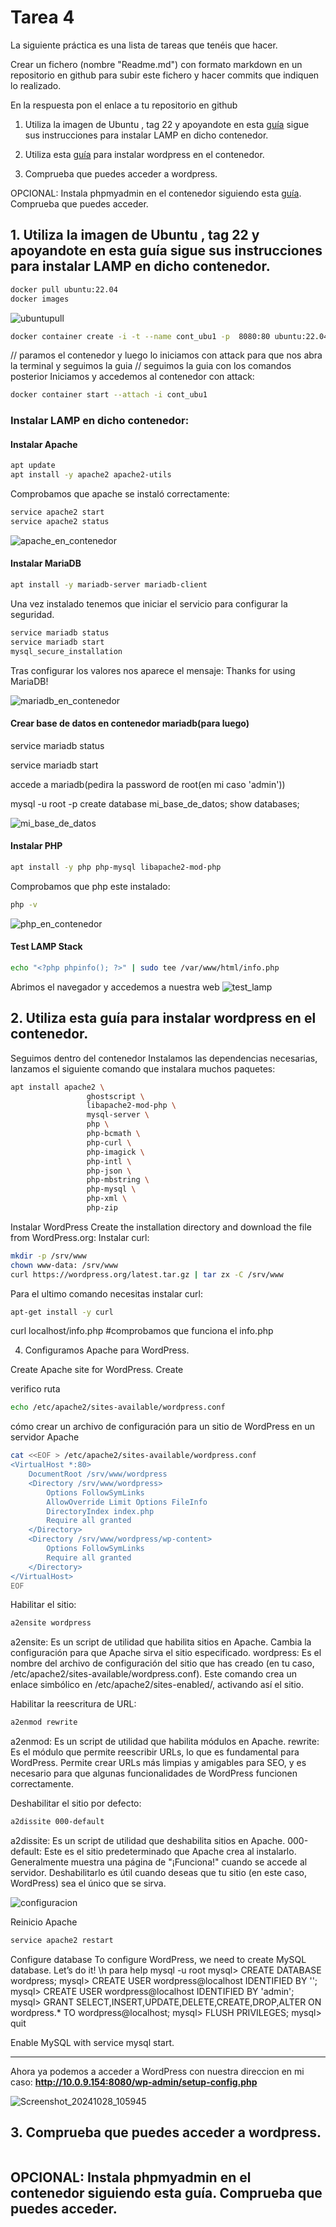 # Tarea 4
La siguiente práctica es una lista de tareas que tenéis que hacer. 

Crear un  fichero (nombre "Readme.md") con formato markdown en un repositorio en github para subir este fichero y hacer commits que indiquen lo realizado.

En la respuesta pon el enlace a tu repositorio en github

1. Utiliza la imagen de Ubuntu , tag 22 y apoyandote en esta [guía](https://www.itzgeek.com/how-tos/linux/ubuntu-how-tos/install-lamp-stack-apache-mariadb-php-on-ubuntu-22-04.html#Method_1_Install_LAMP_Stack_Manually_One_by_one) sigue sus instrucciones para instalar LAMP en dicho contenedor.

2. Utiliza esta [guía](https://ubuntu.com/tutorials/install-and-configure-wordpress#1-overview) para instalar wordpress en el contenedor.

3. Comprueba que puedes acceder a wordpress. 


OPCIONAL: Instala phpmyadmin en el contenedor siguiendo esta [guía](https://ubuntu.com/server/docs/how-to-install-and-configure-phpmyadmin). Comprueba que puedes acceder.


## 1. Utiliza la imagen de Ubuntu , tag 22 y apoyandote en **esta guía** sigue sus instrucciones para instalar **LAMP** en dicho contenedor.
```bash
docker pull ubuntu:22.04
docker images
```
![ubuntupull](https://github.com/user-attachments/assets/c37f6201-a958-4f0c-b847-e03b6c460b5c)

```bash
docker container create -i -t --name cont_ubu1 -p  8080:80 ubuntu:22.04
```
// paramos el contenedor y luego lo iniciamos con attack para que nos abra la terminal y seguimos la guia
// seguimos la guia con los comandos posterior
Iniciamos y accedemos al contenedor con attack:
```bash
docker container start --attach -i cont_ubu1
```

### Instalar LAMP en dicho contenedor:

#### Instalar Apache
```bash
apt update
apt install -y apache2 apache2-utils
```
Comprobamos que apache se instaló correctamente:
```bash
service apache2 start
service apache2 status
```
![apache_en_contenedor](https://github.com/user-attachments/assets/a7f1f95e-1a06-4841-9250-c9f51f71ae3e)




#### Instalar MariaDB
```bash
apt install -y mariadb-server mariadb-client
```
Una vez instalado tenemos que iniciar el servicio para configurar la seguridad.
```bash
service mariadb status
service mariadb start
mysql_secure_installation
```
Tras configurar los valores nos aparece el mensaje: Thanks for using MariaDB!

![mariadb_en_contenedor](https://github.com/user-attachments/assets/5771fcbb-a68d-48e3-b050-ad222e0d9e8b)



#### Crear base de datos en contenedor mariadb(para luego)

service mariadb status

service mariadb start

accede a mariadb(pedira la password de root(en mi caso 'admin'))


mysql -u root -p
create database mi_base_de_datos;
show databases;

![mi_base_de_datos](https://github.com/user-attachments/assets/06ac3b96-195a-4b93-b6d5-991e0d4b1bb1)



#### Instalar PHP
```bash
apt install -y php php-mysql libapache2-mod-php
```
Comprobamos que php este instalado:
```bash
php -v
```
![php_en_contenedor](https://github.com/user-attachments/assets/e53c4583-d855-4b78-a11f-52798ff4677a)

#### Test LAMP Stack
```bash
echo "<?php phpinfo(); ?>" | sudo tee /var/www/html/info.php
```
Abrimos el navegador y accedemos a nuestra web
![test_lamp](https://github.com/user-attachments/assets/e1ba5c02-d835-4f8f-99ef-7ccd260c758b)





## 2. Utiliza **esta guía** para instalar wordpress en el contenedor.
Seguimos dentro del contenedor
Instalamos las dependencias necesarias, lanzamos el siguiente comando que instalara muchos paquetes:

```bash
apt install apache2 \
                 ghostscript \
                 libapache2-mod-php \
                 mysql-server \
                 php \
                 php-bcmath \
                 php-curl \
                 php-imagick \
                 php-intl \
                 php-json \
                 php-mbstring \
                 php-mysql \
                 php-xml \
                 php-zip
```
Instalar WordPress
Create the installation directory and download the file from WordPress.org:
Instalar curl:

```bash
mkdir -p /srv/www
chown www-data: /srv/www
curl https://wordpress.org/latest.tar.gz | tar zx -C /srv/www
```
Para el ultimo comando necesitas instalar curl:
```bash
apt-get install -y curl
```
curl localhost/info.php #comprobamos que funciona el info.php

4. Configuramos Apache para WordPress.

Create Apache site for WordPress. Create

verifico ruta
```bash
echo /etc/apache2/sites-available/wordpress.conf
```

cómo crear un archivo de configuración para un sitio de WordPress en un servidor Apache
```bash
cat <<EOF > /etc/apache2/sites-available/wordpress.conf
<VirtualHost *:80>
    DocumentRoot /srv/www/wordpress
    <Directory /srv/www/wordpress>
        Options FollowSymLinks
        AllowOverride Limit Options FileInfo
        DirectoryIndex index.php
        Require all granted
    </Directory>
    <Directory /srv/www/wordpress/wp-content>
        Options FollowSymLinks
        Require all granted
    </Directory>
</VirtualHost>
EOF
```

Habilitar el sitio:
```bash
a2ensite wordpress
```
a2ensite: Es un script de utilidad que habilita sitios en Apache. Cambia la configuración para que Apache sirva el sitio especificado.
wordpress: Es el nombre del archivo de configuración del sitio que has creado (en tu caso, /etc/apache2/sites-available/wordpress.conf). Este comando crea un enlace simbólico en /etc/apache2/sites-enabled/, activando así el sitio.


 Habilitar la reescritura de URL:
```bash
a2enmod rewrite
```
a2enmod: Es un script de utilidad que habilita módulos en Apache.
rewrite: Es el módulo que permite reescribir URLs, lo que es fundamental para WordPress. Permite crear URLs más limpias y amigables para SEO, y es necesario para que algunas funcionalidades de WordPress funcionen correctamente.



Deshabilitar el sitio por defecto:
```bash
a2dissite 000-default
```
a2dissite: Es un script de utilidad que deshabilita sitios en Apache.
000-default: Este es el sitio predeterminado que Apache crea al instalarlo. Generalmente muestra una página de "¡Funciona!" cuando se accede al servidor. Deshabilitarlo es útil cuando deseas que tu sitio (en este caso, WordPress) sea el único que se sirva.

![configuracion](https://github.com/user-attachments/assets/c62c2ea2-05e5-4bcd-aa39-8ff6255b0188)

Reinicio Apache
```bash
service apache2 restart
```

Configure database
To configure WordPress, we need to create MySQL database. Let’s do it!
\h para help
mysql -u root
mysql> CREATE DATABASE wordpress;
mysql> CREATE USER wordpress@localhost IDENTIFIED BY '<your-password>';
mysql> CREATE USER wordpress@localhost IDENTIFIED BY 'admin';
mysql> GRANT SELECT,INSERT,UPDATE,DELETE,CREATE,DROP,ALTER ON wordpress.* TO wordpress@localhost;
mysql> FLUSH PRIVILEGES;
mysql> quit

Enable MySQL with service mysql start.

---------------------------------
Ahora ya podemos a acceder a WordPress con nuestra direccion en mi caso: **http://10.0.9.154:8080/wp-admin/setup-config.php**

![Screenshot_20241028_105945](https://github.com/user-attachments/assets/d5c16987-238a-4cd8-915d-fb29a076aa25)





## 3. Comprueba que puedes acceder a wordpress. 
```bash

```
## OPCIONAL: Instala phpmyadmin en el contenedor siguiendo esta guía. Comprueba que puedes acceder.
```bash

```
